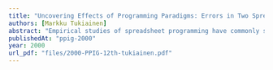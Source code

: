 ```yaml
---
title: "Uncovering Effects of Programming Paradigms: Errors in Two Spreadsheet Systems"
authors: [Markku Tukiainen]
abstract: "Empirical studies of spreadsheet programming have commonly shown high over all error rates but much less attention has been paid to reasons for these errors. One often mentioned cause for errors is the low conceptual level of spreadsheet systems. By changing the conceptual level of spreadsheet system, we wanted to study whether this will produce different type of errors compared to traditional spreadsheet systems. In this paper we present an empirical study comparing the traditional spreadsheet calculation paradigm with the structured spreadsheet calculation paradigm that utilizes goals, plans and spreadsheet data structures in computation. The results show that the error behavior of novice spreadsheet users is systematically different between paradigms."
publishedAt: "ppig-2000"
year: 2000
url_pdf: "files/2000-PPIG-12th-tukiainen.pdf"
---
```

